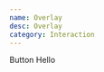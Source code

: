 ```yaml
---
name: Overlay
desc: Overlay
category: Interaction
---
```


<core-knobs hideEvents tab="src" element="core-overlay">
<core-overlay>
  <core-button full slot="trigger">Button</core-button>
  <core-box slot="content" padding="sm" depth="sm">
    <core-text>Hello</core-text>
  </core-box>
</core-overlay>
</core-knobs>
